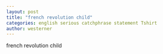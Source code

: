 ```yaml
---
layout: post
title: "french revolution child"
categories: english serious catchphrase statement Tshirt
author: westerner
---
```

french revolution child
